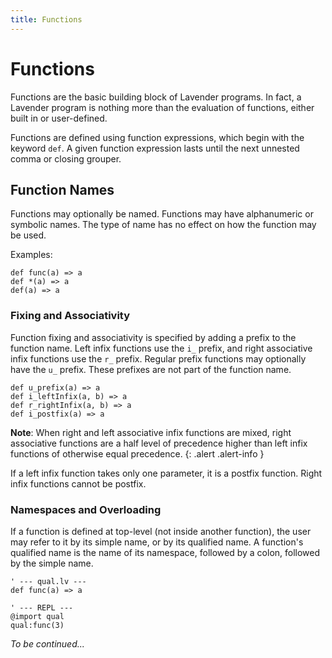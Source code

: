 ```yaml
---
title: Functions
---
```


# Functions
Functions are the basic building block of Lavender programs. In fact,
a Lavender program is nothing more than the evaluation of functions, either
built in or user-defined.

Functions are defined using function expressions, which begin with the keyword
`def`. A given function expression lasts until the next unnested comma
or closing grouper.

## Function Names
Functions may optionally be named. Functions may have alphanumeric or symbolic
names. The type of name has no effect on how the function may be used.

Examples:
```
def func(a) => a
def *(a) => a
def(a) => a
```

### Fixing and Associativity

Function fixing and associativity is specified by adding a prefix to the function
name. Left infix functions use the `i_` prefix, and right associative infix functions
use the `r_` prefix. Regular prefix functions may optionally have the `u_` prefix.
These prefixes are not part of the function name.

```
def u_prefix(a) => a
def i_leftInfix(a, b) => a
def r_rightInfix(a, b) => a
def i_postfix(a) => a
```

**Note**: When right and left associative infix functions are mixed, right
associative functions are a half level of precedence higher than left infix
functions of otherwise equal precedence.
{: .alert .alert-info }

If a left infix function takes only one parameter, it is a postfix function.
Right infix functions cannot be postfix.

### Namespaces and Overloading

If a function is defined at top-level (not inside another function), the user
may refer to it by its simple name, or by its qualified name. A function's qualified
name is the name of its namespace, followed by a colon, followed by the simple name.

```
' --- qual.lv ---
def func(a) => a

' --- REPL ---
@import qual
qual:func(3)
```

*To be continued...*
